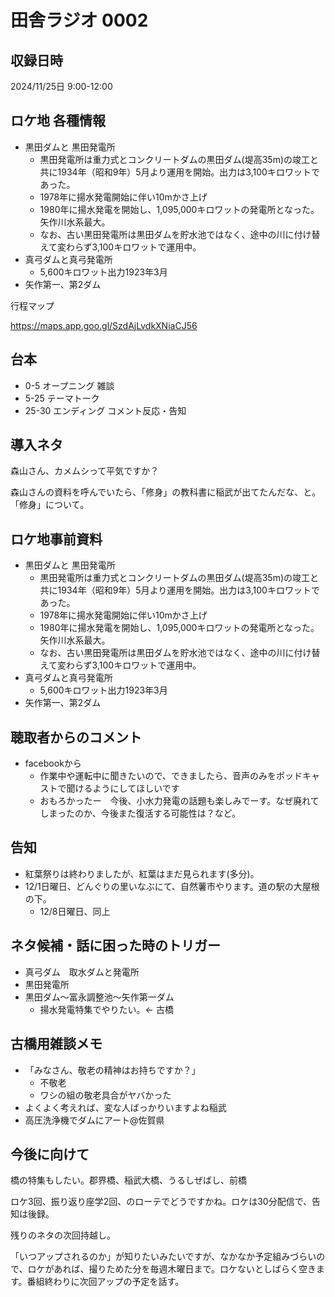# 田舎ラジオ 0002

## 収録日時

2024/11/25日 9:00-12:00

## ロケ地 各種情報

- 黒田ダムと 黒田発電所
  - 黒田発電所は重力式とコンクリートダムの黒田ダム(堤高35m)の竣工と共に1934年（昭和9年）5月より運用を開始。出力は3,100キロワットであった。
  - 1978年に揚水発電開始に伴い10mかさ上げ
  - 1980年に揚水発電を開始し、1,095,000キロワットの発電所となった。矢作川水系最大。
  - なお、古い黒田発電所は黒田ダムを貯水池ではなく、途中の川に付け替えて変わらず3,100キロワットで運用中。
- 真弓ダムと真弓発電所
  - 5,600キロワット出力1923年3月
- 矢作第一、第2ダム

行程マップ

<https://maps.app.goo.gl/SzdAjLvdkXNiaCJ56>

## 台本

- 0-5 オープニング 雑談
- 5-25 テーマトーク
- 25-30 エンディング コメント反応・告知

## 導入ネタ

森山さん、カメムシって平気ですか？

森山さんの資料を呼んでいたら、「修身」の教科書に稲武が出てたんだな、と。  
「修身」について。

## ロケ地事前資料

- 黒田ダムと 黒田発電所
  - 黒田発電所は重力式とコンクリートダムの黒田ダム(堤高35m)の竣工と共に1934年（昭和9年）5月より運用を開始。出力は3,100キロワットであった。
  - 1978年に揚水発電開始に伴い10mかさ上げ
  - 1980年に揚水発電を開始し、1,095,000キロワットの発電所となった。矢作川水系最大。
  - なお、古い黒田発電所は黒田ダムを貯水池ではなく、途中の川に付け替えて変わらず3,100キロワットで運用中。
- 真弓ダムと真弓発電所
  - 5,600キロワット出力1923年3月
- 矢作第一、第2ダム

## 聴取者からのコメント

- facebookから
  - 作業中や運転中に聞きたいので、できましたら、音声のみをポッドキャストで聞けるようにしてほしいです
  - おもろかったー　今後、小水力発電の話題も楽しみでーす。なぜ廃れてしまったのか、今後また復活する可能性は？など。

## 告知

- 紅葉祭りは終わりましたが、紅葉はまだ見られます(多分)。
- 12/1日曜日、どんぐりの里いなぶにて、自然薯市やります。道の駅の大屋根の下。
  - 12/8日曜日、同上

## ネタ候補・話に困った時のトリガー

- 真弓ダム　取水ダムと発電所
- 黒田発電所
- 黒田ダム～富永調整池～矢作第一ダム
  - 揚水発電特集でやりたい。<- 古橋

## 古橋用雑談メモ

- 「みなさん、敬老の精神はお持ちですか？」
  - 不敬老
  - ワシの組の敬老具合がヤバかった
- よくよく考えれば、変な人ばっかりいますよね稲武
- 高圧洗浄機でダムにアート@佐賀県

## 今後に向けて

橋の特集もしたい。郡界橋、稲武大橋、うるしぜばし、前橋

ロケ3回、振り返り座学2回、のローテでどうですかね。ロケは30分配信で、告知は後録。

残りのネタの次回持越し。

「いつアップされるのか」が知りたいみたいですが、なかなか予定組みづらいので、ロケがあれば、撮りためた分を毎週木曜日まで。ロケないとしばらく空きます。番組終わりに次回アップの予定を話す。
